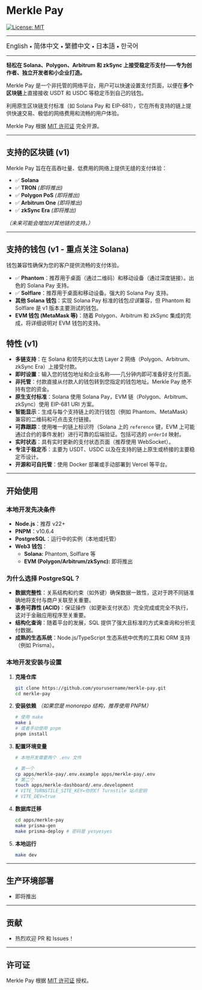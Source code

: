 # Merkle Pay

[![License: MIT](https://img.shields.io/badge/License-MIT-yellow.svg)](LICENSE)

---

<a href="README.md" style="text-decoration: none;"><span style="font-size: larger;">English</span></a> <span> • </span>
<a href="README_zh-CN.md" style="text-decoration: none;"><span style="font-size: larger;">简体中文</span></a> <span> • </span>
<a href="README_zh-TW.md" style="text-decoration: none;"><span style="font-size: larger;">繁體中文</span></a> <span> • </span>
<a href="README_jp.md" style="text-decoration: none;"><span style="font-size: larger;">日本語</span></a><span> • </span>
<a href="README_kr.md" style="text-decoration: none;"><span style="font-size: larger;">한국어</span></a>

---

**轻松在 Solana、Polygon、Arbitrum 和 zkSync 上接受稳定币支付——专为创作者、独立开发者和小企业打造。**

Merkle Pay 是一个非托管的网络平台，用户可以快速设置支付页面，以便在**多个区块链**上直接接收 USDT 和 USDC 等稳定币到自己的钱包。

利用原生区块链支付标准（如 Solana Pay 和 EIP-681），它在所有支持的链上提供快速交易、极低的网络费用和流畅的用户体验。

Merkle Pay 根据 [MIT 许可证](LICENSE) 完全开源。

---

## 支持的区块链 (v1)

Merkle Pay 旨在在高吞吐量、低费用的网络上提供无缝的支付体验：

- ✅ **Solana**
- ✅ **TRON** _(即将推出)_
- ✅ **Polygon PoS** _(即将推出)_
- ✅ **Arbitrum One** _(即将推出)_
- ✅ **zkSync Era** _(即将推出)_

_（未来可能会增加对其他链的支持。）_

---

## 支持的钱包 (v1 - 重点关注 Solana)

钱包兼容性确保为您的客户提供流畅的支付体验。

- ✅ **Phantom**：推荐用于桌面（通过二维码）和移动设备（通过深度链接）。出色的 Solana Pay 支持。
- ✅ **Solflare**：推荐用于桌面和移动设备。强大的 Solana Pay 支持。
- **其他 Solana 钱包**：实现 Solana Pay 标准的钱包*应该*兼容，但 Phantom 和 Solflare 是 v1 版本主要测试的钱包。
- **EVM 钱包 (MetaMask 等)**：随着 Polygon、Arbitrum 和 zkSync 集成的完成，将详细说明对 EVM 钱包的支持。

## 特性 (v1)

- **多链支持**：在 Solana 和领先的以太坊 Layer 2 网络（Polygon、Arbitrum、zkSync Era）上接受付款。
- **即时设置**：输入您的钱包地址和企业名称——几分钟内即可准备好支付页面。
- **非托管**：付款直接从付款人的钱包转到您指定的钱包地址。Merkle Pay 绝不持有您的资金。
- **原生支付标准**：Solana 使用 Solana Pay，EVM 链（Polygon、Arbitrum、zkSync）使用 EIP-681 URI 方案。
- **智能显示**：生成与每个支持链上的流行钱包（例如 Phantom、MetaMask）兼容的二维码和可点击支付链接。
- **可靠跟踪**：使用唯一的链上标识符（Solana 上的 `reference` 键，EVM 上可能通过合约的事件发射）进行可靠的后端验证。包括可选的 `orderId` 映射。
- **实时状态**：具有实时更新的支付状态页面（推荐使用 WebSocket）。
- **专注于稳定币**：主要为 USDT、USDC 以及在支持的链上原生或桥接的主要稳定币设计。
- **开源和可自托管**：使用 Docker 部署或手动部署到 Vercel 等平台。

---

## 开始使用

### 本地开发先决条件

- **Node.js**：推荐 v22+
- **PNPM**：v10.6.4
- **PostgreSQL**：运行中的实例（本地或托管）
- **Web3 钱包**：
  - **Solana:** Phantom, Solflare 等
  - **EVM (Polygon/Arbitrum/zkSync):** 即将推出

### 为什么选择 PostgreSQL？

- **数据完整性**：关系结构和约束（如外键）确保数据一致性，这对于跨不同链准确地将支付与商户关联至关重要。
- **事务可靠性 (ACID)**：保证操作（如更新支付状态）完全完成或完全不执行，这对于金融应用程序至关重要。
- **结构化查询**：随着平台的发展，SQL 提供了强大且标准的方式来查询和分析支付数据。
- **成熟的生态系统**：Node.js/TypeScript 生态系统中优秀的工具和 ORM 支持（例如 Prisma）。

### 本地开发安装与设置

1.  **克隆仓库**

    ```bash
    git clone https://github.com/yourusername/merkle-pay.git
    cd merkle-pay
    ```

2.  **安装依赖**
    _（如果您是 monorepo 结构，推荐使用 PNPM）_

    ```bash
    # 使用 make
    make i
    # 或者手动使用 pnpm
    pnpm install
    ```

3.  **配置环境变量**

    ```bash
    # 本地开发需要两个 .env 文件

    # 第一个
    cp apps/merkle-pay/.env.example apps/merkle-pay/.env
    # 第二个
    touch apps/merkle-dashboard/.env.development
    # VITE_TURNSTILE_SITE_KEY=你的Cf Turnstile 站点密钥
    # VITE_DEV=true
    ```

4.  **数据库迁移**

    ```bash
    cd apps/merkle-pay
    make prisma-gen
    make prisma-deploy # 密码是 yesyesyes
    ```

5.  **本地运行**
    ```bash
    make dev
    ```

---

## 生产环境部署

- 即将推出

---

## 贡献

- 热烈欢迎 PR 和 Issues！

---

## 许可证

Merkle Pay 根据 [MIT 许可证](LICENSE) 授权。
